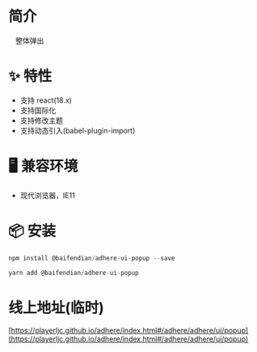 # 简介
&ensp;&ensp;整体弹出

# ✨ 特性
- 支持 react(18.x)
- 支持国际化
- 支持修改主题
- 支持动态引入(babel-plugin-import)

# 🖥 兼容环境
- 现代浏览器，IE11

# 📦 安装
```javascript
npm install @baifendian/adhere-ui-popup --save
``` 

```javascript
yarn add @baifendian/adhere-ui-popup
```

# 线上地址(临时)
[https://playerljc.github.io/adhere/index.html#/adhere/adhere/ui/popup](https://playerljc.github.io/adhere/index.html#/adhere/adhere/ui/popup)

